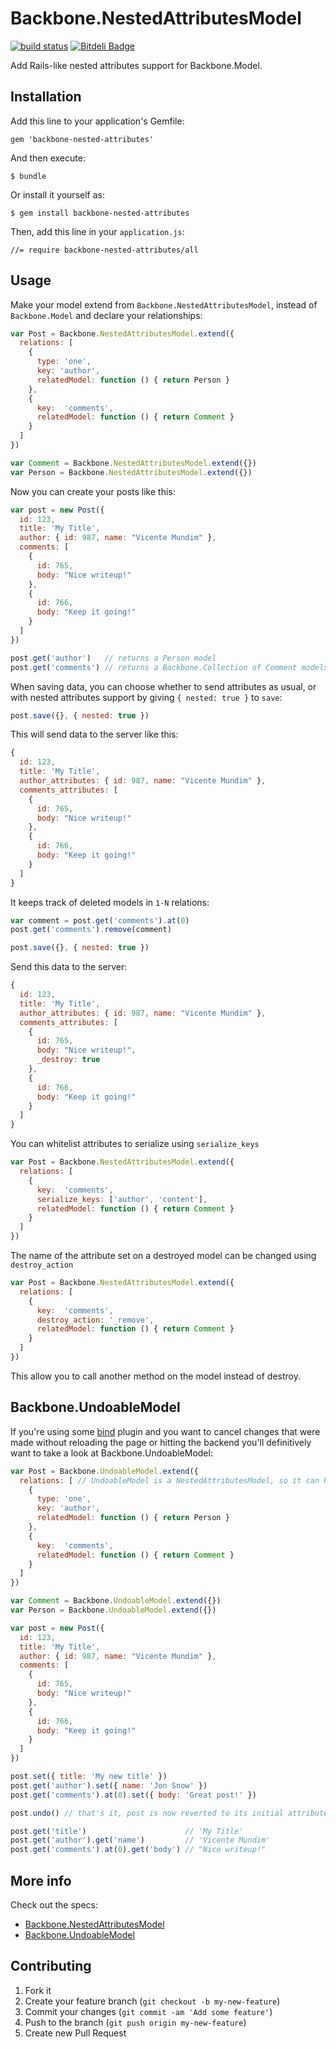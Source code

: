 # Backbone.NestedAttributesModel

[![build status][1]][2]
[![Bitdeli Badge](https://d2weczhvl823v0.cloudfront.net/dtmtec/backbone-nested-attributes/trend.png)](https://bitdeli.com/free "Bitdeli Badge")

[1]: https://travis-ci.org/dtmtec/backbone-nested-attributes.png
[2]: http://travis-ci.org/dtmtec/backbone-nested-attributes

Add Rails-like nested attributes support for Backbone.Model.

## Installation

Add this line to your application's Gemfile:

    gem 'backbone-nested-attributes'

And then execute:

    $ bundle

Or install it yourself as:

    $ gem install backbone-nested-attributes

Then, add this line in your `application.js`:

    //= require backbone-nested-attributes/all

## Usage

Make your model extend from `Backbone.NestedAttributesModel`, instead of `Backbone.Model` and declare your relationships:

```javascript
var Post = Backbone.NestedAttributesModel.extend({
  relations: [
    {
      type: 'one',
      key: 'author',
      relatedModel: function () { return Person }
    },
    {
      key:  'comments',
      relatedModel: function () { return Comment }
    }
  ]
})

var Comment = Backbone.NestedAttributesModel.extend({})
var Person = Backbone.NestedAttributesModel.extend({})
```

Now you can create your posts like this:

```javascript
var post = new Post({
  id: 123,
  title: 'My Title',
  author: { id: 987, name: "Vicente Mundim" },
  comments: [
    {
      id: 765,
      body: "Nice writeup!"
    },
    {
      id: 766,
      body: "Keep it going!"
    }
  ]
})

post.get('author')   // returns a Person model
post.get('comments') // returns a Backbone.Collection of Comment models
```

When saving data, you can choose whether to send attributes as usual, or with nested attributes support by giving `{ nested: true }` to `save`:

```javascript
post.save({}, { nested: true })
```

This will send data to the server like this:

```javascript
{
  id: 123,
  title: 'My Title',
  author_attributes: { id: 987, name: "Vicente Mundim" },
  comments_attributes: [
    {
      id: 765,
      body: "Nice writeup!"
    },
    {
      id: 766,
      body: "Keep it going!"
    }
  ]
}
```

It keeps track of deleted models in `1-N` relations:

```javascript
var comment = post.get('comments').at(0)
post.get('comments').remove(comment)

post.save({}, { nested: true })
```

Send this data to the server:

```javascript
{
  id: 123,
  title: 'My Title',
  author_attributes: { id: 987, name: "Vicente Mundim" },
  comments_attributes: [
    {
      id: 765,
      body: "Nice writeup!",
      _destroy: true
    },
    {
      id: 766,
      body: "Keep it going!"
    }
  ]
}
```

You can whitelist attributes to serialize using `serialize_keys`
```javascript
var Post = Backbone.NestedAttributesModel.extend({
  relations: [
    {
      key:  'comments',
      serialize_keys: ['author', 'content'],
      relatedModel: function () { return Comment }
    }
  ]
})
```

The name of the attribute set on a destroyed model can be changed using `destroy_action`
```javascript
var Post = Backbone.NestedAttributesModel.extend({
  relations: [
    {
      key:  'comments',
      destroy_action: '_remove',
      relatedModel: function () { return Comment }
    }
  ]
})
```
This allow you to call another method on the model instead of destroy.

## Backbone.UndoableModel

If you're using some [bind](https://github.com/NYTimes/backbone.stickit) plugin and you want to cancel changes that were made without reloading the page or hitting the backend you'll definitively want to take a look at Backbone.UndoableModel:

```javascript
var Post = Backbone.UndoableModel.extend({
  relations: [ // UndoableModel is a NestedAttributesModel, so it can have relations
    {
      type: 'one',
      key: 'author',
      relatedModel: function () { return Person }
    },
    {
      key:  'comments',
      relatedModel: function () { return Comment }
    }
  ]
})

var Comment = Backbone.UndoableModel.extend({})
var Person = Backbone.UndoableModel.extend({})

var post = new Post({
  id: 123,
  title: 'My Title',
  author: { id: 987, name: "Vicente Mundim" },
  comments: [
    {
      id: 765,
      body: "Nice writeup!"
    },
    {
      id: 766,
      body: "Keep it going!"
    }
  ]
})

post.set({ title: 'My new title' })
post.get('author').set({ name: 'Jon Snow' })
post.get('comments').at(0).set({ body: 'Great post!' })

post.undo() // that's it, post is now reverted to its initial attributes, as well as its relations

post.get('title')                      // 'My Title'
post.get('author').get('name')         // 'Vicente Mundim'
post.get('comments').at(0).get('body') // "Nice writeup!"
```

## More info

Check out the specs:

* [Backbone.NestedAttributesModel](https://github.com/dtmconsultoria/backbone-nested-attributes/blob/master/spec/javascripts/backbone-nested-attributes/ModelSpec.js)
* [Backbone.UndoableModel](https://github.com/dtmconsultoria/backbone-nested-attributes/blob/master/spec/javascripts/backbone-nested-attributes/UndoableSpec.js)

## Contributing

1. Fork it
2. Create your feature branch (`git checkout -b my-new-feature`)
3. Commit your changes (`git commit -am 'Add some feature'`)
4. Push to the branch (`git push origin my-new-feature`)
5. Create new Pull Request
